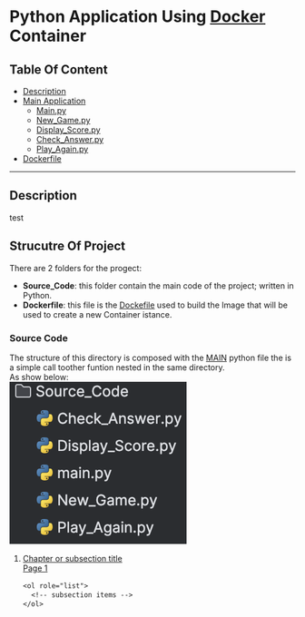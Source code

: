 # Python Application Using <ins>**Docker**</ins> Container
## Table Of Content
* [Description](https://github.com/Sir-Chester-King/Python_App_Dockerized#description)<br>
* [Main Application](https://github.com/Sir-Chester-King/Python_App_Dockerized#main_application)<br>
  - [Main.py](https://github.com/Sir-Chester-King/Python_App_Dockerized#main.py)<br>
  - [New_Game.py](https://github.com/Sir-Chester-King/Python_App_Dockerized#new_game.py)<br>
  - [Display_Score.py](https://github.com/Sir-Chester-King/Python_App_Dockerized#display_score.py)<br>
  - [Check_Answer.py](https://github.com/Sir-Chester-King/Python_App_Dockerized#check_answer.py)<br>
  - [Play_Again.py](https://github.com/Sir-Chester-King/Python_App_Dockerized#play_again.py)
* [Dockerfile](https://github.com/Sir-Chester-King/Python_App_Dockerized#dockerfile)<br>
---
<a name="description"></a> 
## Description
test

## Strucutre Of Project
There are 2 folders for the progect:
- **Source_Code**: this folder contain the main code of the project; written in Python.
- **Dockerfile**: this file is the <ins>Dockefile</ins> used to build the Image that will be used to create a new Container istance.

### Source Code
The structure of this directory is composed with the <ins>MAIN</ins> python file the is a simple call toother funtion nested in the same directory.
<br>
As show below:
<br>
![alt text](Readme_Screen/Source_Code_Folder.png)

<ol>
  <li>
    <a href="#link_to_heading">
      <span class="title">Chapter or subsection title</span>
      <br>
      <span class="page">Page 1</span>
    </a>

    <ol role="list">
      <!-- subsection items -->
    </ol>
  </li>
</ol>
